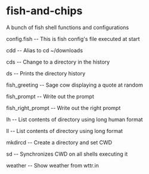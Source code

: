 # fish-and-chips
A bunch of fish shell functions and configurations

config.fish -- This is fish config's file executed at start

cdd -- Alias to cd ~/downloads

cds -- Change to a directory in the history

ds -- Prints the directory history

fish_greeting -- Sage cow displaying a quote at random

fish_prompt -- Write out the prompt

fish_right_prompt -- Write out the right prompt

lh -- List contents of directory using long human format

ll -- List contents of directory using long format

mkdircd -- Create a directory and set CWD

sd -- Synchronizes CWD on all shells executing it

weather -- Show weather from wttr.in

